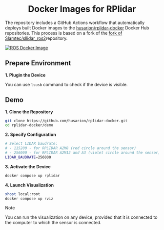 <h1 align="center">
  Docker Images for RPlidar
</h1>

The repository includes a GitHub Actions workflow that automatically deploys built Docker images to the [husarion/rplidar-docker](https://hub.docker.com/r/husarion/rplidar) Docker Hub repositories. This process is based on a fork of the [fork of Slamtec/sllidar_ros2](https://github.com/Slamtec/sllidar_ros2)repository.

[![ROS Docker Image](https://github.com/husarion/rplidar-docker/actions/workflows/ros-docker-image.yaml/badge.svg)](https://github.com/husarion/rplidar-docker/actions/workflows//ros-docker-image.yaml)


## Prepare Environment

**1. Plugin the Device**

You can use `lsusb` command to check if the device is visible.

## Demo

**1. Clone the Repository**

```bash
git clone https://github.com/husarion/rplidar-docker.git
cd rplidar-docker/demo
```

**2. Specify Configuration**

```bash
# Select LIDAR baudrate:
# - 115200 - for RPLIDAR A2M8 (red circle around the sensor)
# - 256000 - for RPLIDAR A2M12 and A3 (violet circle around the sensor)
LIDAR_BAUDRATE=256000
```

**3. Activate the Device**

```bash
docker compose up rplidar
```

**4. Launch Visualization**

```bash
xhost local:root
docker compose up rviz
```

> [!NOTE]
> You can run the visualization on any device, provided that it is connected to the computer to which the sensor is connected.
